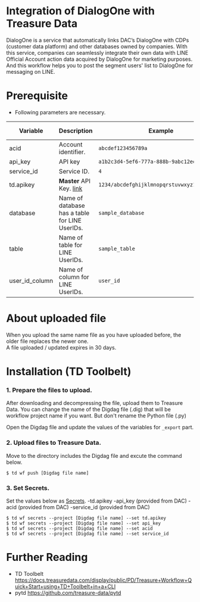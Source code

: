 # Integration of DialogOne with Treasure Data 
DialogOne is a service that automatically links DAC’s DialogOne with CDPs (customer data platform) and other databases owned by companies. With this service, companies can seamlessly integrate their own data with LINE Official Account action data acquired by DialogOne for marketing purposes.
And this workflow helps you to post the segment users' list to DialogOne for messaging on LINE.

# Prerequisite
- Following parameters are necessary.

| Variable | Description | Example | provided by |
| -------- | ----------- | -------- | -------- |
| acid | Account identifier. | `abcdef123456789a`| DAC |
| api_key | API key | `a1b2c3d4-5ef6-777a-888b-9abc12ed345f`| DAC |
| service_id | Service ID. | `4`| DAC |
| td.apikey | **Master** API Key. [link](https://docs.treasuredata.com/display/public/PD/Getting+Your+API+Keys) | `1234/abcdefghijklmnopqrstuvwxyz1234567890`| Treasure Data |
| database | Name of database has a table for LINE UserIDs. | `sample_database` | Treasure Data |
| table | Name of table for LINE UserIDs. | `sample_table` | Treasure Data |
| user_id_column | Name of column for LINE UserIDs. | `user_id` | Treasure Data |

# About uploaded file
When you upload the same name file as you have uploaded before, the older file replaces the newer one.  
A file uploaded / updated expires in 30 days.

# Installation (TD Toolbelt)  
### 1. Prepare the files to upload.
After downloading and decompressing the file, upload them to Treasure Data.
You can change the name of the Digdag file (.dig) that will be workflow project name if you want. But don't rename the Python file (.py)

Open the Digdag file and update the values of the variables for `_export` part.

### 2. Upload files to Treasure Data.
Move to the directory includes the Digdag file and excute the command below.

    $ td wf push [Digdag file name]
### 3. Set Secrets.
Set the values below as [Secrets](https://docs.treasuredata.com/display/public/PD/About+Workflow+Secret+Management).
-td.apikey
-api_key (provided from DAC)
-acid (provided from DAC)
-service_id (provided from DAC)

    $ td wf secrets --project [Digdag file name] --set td.apikey
    $ td wf secrets --project [Digdag file name] --set api_key
    $ td wf secrets --project [Digdag file name] --set acid
    $ td wf secrets --project [Digdag file name] --set service_id

# Further Reading
- TD Toolbelt
https://docs.treasuredata.com/display/public/PD/Treasure+Workflow+Quick+Start+using+TD+Toolbelt+in+a+CLI
- pytd
https://github.com/treasure-data/pytd


